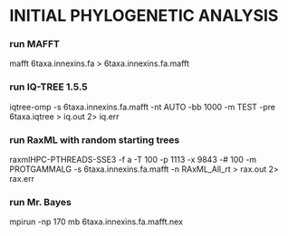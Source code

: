 # INITIAL PHYLOGENETIC ANALYSIS

### run MAFFT

mafft 6taxa.innexins.fa > 6taxa.innexins.fa.mafft

### run IQ-TREE 1.5.5

iqtree-omp -s 6taxa.innexins.fa.mafft -nt AUTO -bb 1000 -m TEST -pre 6taxa.iqtree > iq.out 2> iq.err

### run RaxML with random starting trees

raxmlHPC-PTHREADS-SSE3 -f a -T 100 -p 1113 -x 9843 -# 100 -m PROTGAMMALG -s 6taxa.innexins.fa.mafft -n RAxML_All_rt > rax.out 2> rax.err

### run Mr. Bayes

mpirun -np 170 mb 6taxa.innexins.fa.mafft.nex


